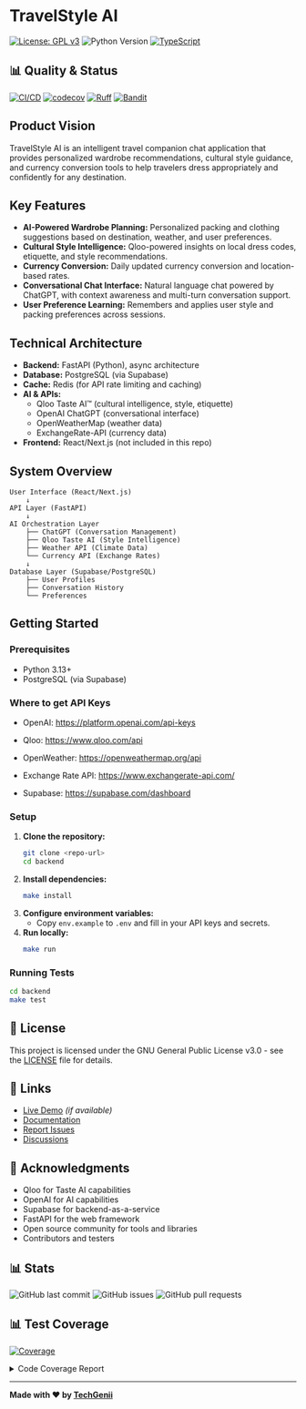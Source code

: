 # TravelStyle AI

[![License: GPL v3](https://img.shields.io/badge/License-GPLv3-blue.svg)](https://www.gnu.org/licenses/gpl-3.0)
![Python Version](https://img.shields.io/badge/python-3.13-blue)
[![TypeScript](https://img.shields.io/badge/typescript-4.0+-blue.svg)](https://www.typescriptlang.org/)

## 📊 Quality & Status

[![CI/CD](https://github.com/techgenii/travelstyle/workflows/Backend%20Quality%20CI%2FCD/badge.svg)](https://github.com/techgenii/travelstyle/actions)
[![codecov](https://codecov.io/github/techgenii/travelstyle/branch/main/graph/badge.svg?token=09BL7TAJDH)](https://codecov.io/github/techgenii/travelstyle)
[![Ruff](https://img.shields.io/badge/ruff-0%20issues-brightgreen)](https://github.com/techgenii/travelstyle/actions)
[![Bandit](https://img.shields.io/badge/bandit-0%20issues-brightgreen)](https://github.com/techgenii/travelstyle/actions)

## Product Vision
TravelStyle AI is an intelligent travel companion chat application that provides personalized wardrobe recommendations, cultural style guidance, and currency conversion tools to help travelers dress appropriately and confidently for any destination.

## Key Features
- **AI-Powered Wardrobe Planning:** Personalized packing and clothing suggestions based on destination, weather, and user preferences.
- **Cultural Style Intelligence:** Qloo-powered insights on local dress codes, etiquette, and style recommendations.
- **Currency Conversion:** Daily updated currency conversion and location-based rates.
- **Conversational Chat Interface:** Natural language chat powered by ChatGPT, with context awareness and multi-turn conversation support.
- **User Preference Learning:** Remembers and applies user style and packing preferences across sessions.

## Technical Architecture
- **Backend:** FastAPI (Python), async architecture
- **Database:** PostgreSQL (via Supabase)
- **Cache:** Redis (for API rate limiting and caching)
- **AI & APIs:**
  - Qloo Taste AI™ (cultural intelligence, style, etiquette)
  - OpenAI ChatGPT (conversational interface)
  - OpenWeatherMap (weather data)
  - ExchangeRate-API (currency data)
- **Frontend:** React/Next.js (not included in this repo)

## System Overview
```
User Interface (React/Next.js)
    ↓
API Layer (FastAPI)
    ↓
AI Orchestration Layer
    ├── ChatGPT (Conversation Management)
    ├── Qloo Taste AI (Style Intelligence)
    ├── Weather API (Climate Data)
    └── Currency API (Exchange Rates)
    ↓
Database Layer (Supabase/PostgreSQL)
    ├── User Profiles
    ├── Conversation History
    └── Preferences
```

## Getting Started

### Prerequisites
- Python 3.13+
- PostgreSQL (via Supabase)

### Where to get API Keys
- OpenAI: https://platform.openai.com/api-keys

- Qloo: https://www.qloo.com/api

- OpenWeather: https://openweathermap.org/api

- Exchange Rate API: https://www.exchangerate-api.com/

- Supabase: https://supabase.com/dashboard

### Setup
1. **Clone the repository:**
   ```bash
   git clone <repo-url>
   cd backend
   ```
2. **Install dependencies:**
   ```bash
   make install
   ```
3. **Configure environment variables:**
   - Copy `env.example` to `.env` and fill in your API keys and secrets.
4. **Run locally:**
   ```bash
   make run
   ```

### Running Tests
```bash
cd backend
make test
```

## 📝 License

This project is licensed under the GNU General Public License v3.0 - see the [LICENSE](LICENSE) file for details.

## 🔗 Links

- [Live Demo]() *(if available)*
- [Documentation](https://github.com/techgenii/travelstyle/wiki)
- [Report Issues](https://github.com/techgenii/travelstyle/issues)
- [Discussions](https://github.com/techgenii/travelstyle/discussions)

## 🙏 Acknowledgments

- Qloo for Taste AI capabilities
- OpenAI for AI capabilities
- Supabase for backend-as-a-service
- FastAPI for the web framework
- Open source community for tools and libraries
- Contributors and testers

## 📊 Stats

![GitHub last commit](https://img.shields.io/github/last-commit/techgenii/travelstyle)
![GitHub issues](https://img.shields.io/github/issues/techgenii/travelstyle)
![GitHub pull requests](https://img.shields.io/github/issues-pr/techgenii/travelstyle)

## 📊 Test Coverage
<!-- Pytest Coverage Comment:Begin -->
<a href="https://github.com/techgenii/travelstyle/blob/main/README.md"><img alt="Coverage" src="https://img.shields.io/badge/Coverage-98%25-brightgreen.svg" /></a><details><summary>Code Coverage Report </summary><table><tr><th>File</th><th>Stmts</th><th>Miss</th><th>Cover</th><th>Missing</th></tr><tbody><tr><td colspan="5"><b>app</b></td></tr><tr><td>&nbsp; &nbsp;<a href="https://github.com/techgenii/travelstyle/blob/main/app/main.py">main.py</a></td><td>32</td><td>1</td><td>97%</td><td><a href="https://github.com/techgenii/travelstyle/blob/main/app/main.py#L82">82</a></td></tr><tr><td colspan="5"><b>app/api/v1</b></td></tr><tr><td>&nbsp; &nbsp;<a href="https://github.com/techgenii/travelstyle/blob/main/app/api/v1/auth.py">auth.py</a></td><td>118</td><td>3</td><td>97%</td><td><a href="https://github.com/techgenii/travelstyle/blob/main/app/api/v1/auth.py#L180">180</a>, <a href="https://github.com/techgenii/travelstyle/blob/main/app/api/v1/auth.py#L208">208</a>, <a href="https://github.com/techgenii/travelstyle/blob/main/app/api/v1/auth.py#L251">251</a></td></tr><tr><td>&nbsp; &nbsp;<a href="https://github.com/techgenii/travelstyle/blob/main/app/api/v1/chat.py">chat.py</a></td><td>91</td><td>5</td><td>95%</td><td><a href="https://github.com/techgenii/travelstyle/blob/main/app/api/v1/chat.py#L110">110</a>, <a href="https://github.com/techgenii/travelstyle/blob/main/app/api/v1/chat.py#L126">126</a>, <a href="https://github.com/techgenii/travelstyle/blob/main/app/api/v1/chat.py#L153-L154">153&ndash;154</a>, <a href="https://github.com/techgenii/travelstyle/blob/main/app/api/v1/chat.py#L183">183</a></td></tr><tr><td>&nbsp; &nbsp;<a href="https://github.com/techgenii/travelstyle/blob/main/app/api/v1/user.py">user.py</a></td><td>64</td><td>5</td><td>92%</td><td><a href="https://github.com/techgenii/travelstyle/blob/main/app/api/v1/user.py#L34">34</a>, <a href="https://github.com/techgenii/travelstyle/blob/main/app/api/v1/user.py#L37">37</a>, <a href="https://github.com/techgenii/travelstyle/blob/main/app/api/v1/user.py#L66-L68">66&ndash;68</a></td></tr><tr><td colspan="5"><b>app/core</b></td></tr><tr><td>&nbsp; &nbsp;<a href="https://github.com/techgenii/travelstyle/blob/main/app/core/security.py">security.py</a></td><td>45</td><td>3</td><td>93%</td><td><a href="https://github.com/techgenii/travelstyle/blob/main/app/core/security.py#L77-L79">77&ndash;79</a></td></tr><tr><td colspan="5"><b>app/services</b></td></tr><tr><td>&nbsp; &nbsp;<a href="https://github.com/techgenii/travelstyle/blob/main/app/services/auth_service.py">auth_service.py</a></td><td>145</td><td>3</td><td>98%</td><td><a href="https://github.com/techgenii/travelstyle/blob/main/app/services/auth_service.py#L162">162</a>, <a href="https://github.com/techgenii/travelstyle/blob/main/app/services/auth_service.py#L240-L241">240&ndash;241</a></td></tr><tr><td>&nbsp; &nbsp;<a href="https://github.com/techgenii/travelstyle/blob/main/app/services/openai_service.py">openai_service.py</a></td><td>55</td><td>1</td><td>98%</td><td><a href="https://github.com/techgenii/travelstyle/blob/main/app/services/openai_service.py#L77">77</a></td></tr><tr><td>&nbsp; &nbsp;<a href="https://github.com/techgenii/travelstyle/blob/main/app/services/orchestrator.py">orchestrator.py</a></td><td>73</td><td>2</td><td>97%</td><td><a href="https://github.com/techgenii/travelstyle/blob/main/app/services/orchestrator.py#L159-L160">159&ndash;160</a></td></tr><tr><td>&nbsp; &nbsp;<a href="https://github.com/techgenii/travelstyle/blob/main/app/services/qloo_service.py">qloo_service.py</a></td><td>55</td><td>3</td><td>95%</td><td><a href="https://github.com/techgenii/travelstyle/blob/main/app/services/qloo_service.py#L65">65</a>, <a href="https://github.com/techgenii/travelstyle/blob/main/app/services/qloo_service.py#L67">67</a>, <a href="https://github.com/techgenii/travelstyle/blob/main/app/services/qloo_service.py#L108">108</a></td></tr><tr><td>&nbsp; &nbsp;<a href="https://github.com/techgenii/travelstyle/blob/main/app/services/supabase_cache.py">supabase_cache.py</a></td><td>76</td><td>4</td><td>95%</td><td><a href="https://github.com/techgenii/travelstyle/blob/main/app/services/supabase_cache.py#L46-L48">46&ndash;48</a>, <a href="https://github.com/techgenii/travelstyle/blob/main/app/services/supabase_cache.py#L153">153</a></td></tr><tr><td colspan="5"><b>app/utils</b></td></tr><tr><td>&nbsp; &nbsp;<a href="https://github.com/techgenii/travelstyle/blob/main/app/utils/error_handlers.py">error_handlers.py</a></td><td>9</td><td>1</td><td>89%</td><td><a href="https://github.com/techgenii/travelstyle/blob/main/app/utils/error_handlers.py#L16">16</a></td></tr><tr><td><b>TOTAL</b></td><td><b>1575</b></td><td><b>31</b></td><td><b>98%</b></td><td>&nbsp;</td></tr></tbody></table></details>
<!-- Pytest Coverage Comment:End -->

---

**Made with ❤️ by [TechGenii](https://github.com/techgenii)**
